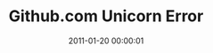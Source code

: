 ---
layout: web-error
date: 2011-01-20 00:00:01
title: Github.com Unicorn Error
image: github_unicorn
alt: UNICORN SMASH
category: web-errors
---